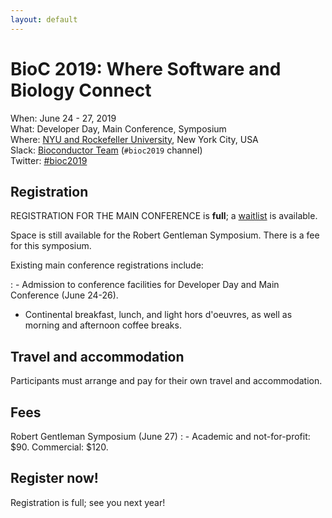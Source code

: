 ```yaml
---
layout: default
---
```

# BioC 2019: Where Software and Biology Connect

When: June 24 - 27, 2019<br />
What: Developer Day, Main Conference, Symposium<br />
Where: [NYU and Rockefeller University][venue], New York City, USA<br />
Slack: [Bioconductor Team][] (`#bioc2019` channel)<br />
Twitter: [#bioc2019][tweet]<br />

[tweet]: https://twitter.com/hashtag/bioc2019?f=tweets
[venue]: ./travel-accommodations
[Bioconductor Team]: https://bioc-community.herokuapp.com/

## Registration

REGISTRATION FOR THE MAIN CONFERENCE is **full**; a [waitlist][] is
available.

Space is still available for the Robert Gentleman Symposium. There is
a fee for this symposium.

Existing main conference registrations include:

: - Admission to conference facilities for Developer Day and Main
    Conference (June 24-26).
  - Continental breakfast, lunch, and light hors d'oeuvres, as well as
    morning and afternoon coffee breaks.

[waitlist]: https://forms.gle/y7v53HPbw5cfHt556

## Travel and accommodation

Participants must arrange and pay for their own travel and
accommodation. 

## Fees

Robert Gentleman Symposium (June 27)
: - Academic and not-for-profit: $90. Commercial: $120.

## Register now!

Registration is full; see you next year!
